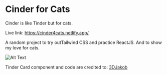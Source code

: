 # Cinder for Cats

Cinder is like Tinder but for cats.

Live link: https://cinder4cats.netlify.app/

A random project to try outTailwind CSS and practice ReactJS. And to show my love for cats.

![Alt Text](https://media1.giphy.com/media/sthmCnCpfr8M8jtTQy/giphy.gif?cid=ecf05e47a8ikvucuuzqttxgbsmo0yw91zr3oc7is2h3y39sj&rid=giphy.gif&ct=g)

Tinder Card component and code are credited to: [3DJakob](https://github.com/3DJakob/react-tinder-card)